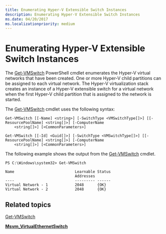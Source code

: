 ```yaml
---
title: Enumerating Hyper-V Extensible Switch Instances
description: Enumerating Hyper-V Extensible Switch Instances
ms.date: 04/20/2017
ms.localizationpriority: medium
---
```


# Enumerating Hyper-V Extensible Switch Instances


The [Get-VMSwitch](/powershell/module/hyper-v/get-vmswitch) PowerShell cmdlet enumerates the Hyper-V virtual networks that have been created. One or more Hyper-V child partitions can be assigned to each virtual network. The Hyper-V virtualization stack creates an instance of a Hyper-V extensible switch for a virtual network when the first Hyper-V child partition that is assigned to the network is started.

The [Get-VMSwitch](/powershell/module/hyper-v/get-vmswitch) cmdlet uses the following syntax:

``` syntax
Get-VMSwitch [[-Name] <string>] [-SwitchType <VMSwitchType[]>] [[-ResourcePoolName] <string[]>] [-ComputerName
    <string[]>] [<CommonParameters>]

Get-VMSwitch [[-Id] <Guid[]>] [-SwitchType <VMSwitchType[]>] [[-ResourcePoolName] <string[]>] [-ComputerName
    <string[]>] [<CommonParameters>]
```

The following example shows the output from the [Get-VMSwitch](/powershell/module/hyper-v/get-vmswitch) cmdlet.

``` syntax
PS C:\Windows\system32> Get-VMSwitch

Name                           Learnable Status
                               Addresses
----                           --------- ------
Virtual Network - 1            2048      {OK}
Virtual Network - 2            2048      {OK}
```

## Related topics


[Get-VMSwitch](/powershell/module/hyper-v/get-vmswitch)

[**Msvm\_VirtualEthernetSwitch**](/windows/desktop/HyperV_v2/msvm-virtualethernetswitch)

 

